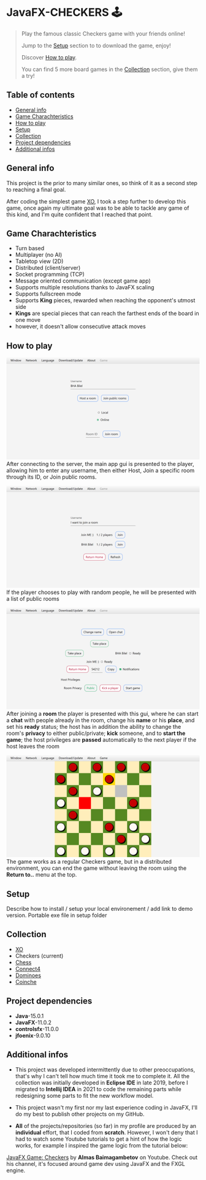 # JavaFX-CHECKERS 🕹️

> Play the famous classic Checkers game with your friends online!
> 
> Jump to the [Setup](#setup) section to to download the game, enjoy!
> 
> Discover [How to play](#how-to-play).
> 
> You can find 5 more board games in the [Collection](#collection) section, give them a try!

## Table of contents
* [General info](#general-info)
* [Game Charachteristics](game-charachteristics)
* [How to play](#how-to-play)
* [Setup](#setup)
* [Collection](#collection)
* [Project dependencies](#project-dependencies)
* [Additional infos](#additional-infos)

## General info
This project is the prior to many similar ones, so think of it as a second step to reaching a final goal.

After coding the simplest game [XO](https://github.com/BHA-Bilel/JavaFX-XO), I took a step further to develop this game, once again my ultimate goal was to be able to tackle any game of this kind, and I'm quite confident that I reached that point.

## Game Charachteristics
- Turn based
- Multiplayer (no AI)
- Tabletop view (2D)
- Distributed (client/server)
- Socket programming (TCP)
- Message oriented communication (except game app)
- Supports multiple resolutions thanks to JavaFX scaling
- Supports fullscreen mode
- Supports **King** pieces, rewarded when reaching the opponent's utmost side
- **Kings** are special pieces that can reach the farthest ends of the board in one move
- however, it doesn't allow consecutive attack moves

## How to play

![Main app gui](./screenshots/mainApp.png)
After connecting to the server, the main app gui is presented to the player, allowing him to enter any username, then either Host, Join a specific room through its ID, or Join public rooms.

![Join app gui](./screenshots/joinApp.png)
If the player chooses to play with random people, he will be presented with a list of public rooms

![Room app gui](./screenshots/roomApp.png)
After joining a **room** the player is presented with this gui, where he can start a **chat** with people already in the room, change his **name** or his **place**, and set his **ready** status; the host has in addition the ability to change the room's **privacy** to either public/private; **kick** someone, and to **start the game**; the host privileges are **passed** automatically to the next player if the host leaves the room

![Game app gui](./screenshots/gameApp.png)
The game works as a regular Checkers game, but in a distributed environment, you can end the game without leaving the room using the **Return to..** menu at the top.

## Setup
Describe how to install / setup your local environement / add link to demo version.
Portable exe file in setup folder

## Collection
- [XO](https://github.com/BHA-Bilel/JavaFX-XO)
- Checkers (current)
- [Chess](https://github.com/BHA-Bilel/JavaFX-CHESS)
- [Connect4](https://github.com/BHA-Bilel/JavaFX-CONNECT4)
- [Dominoes](https://github.com/BHA-Bilel/JavaFX-DOMINOS)
- [Coinche](https://github.com/BHA-Bilel/JavaFX-COINCHE)

## Project dependencies
- **Java**-15.0.1
- **JavaFX**-11.0.2
- **controlsfx**-11.0.0
- **jfoenix**-9.0.10

## Additional infos
- This project was developed intermittently due to other preoccupations, that's why I can't tell how much time it took me to complete it.
All the collection was initially developed in **Eclipse IDE** in late 2019, before I migrated to **Intellij IDEA** in 2021 to code the remaining parts while redesigning some parts to fit the new workflow model.

- This project wasn't my first nor my last experience coding in JavaFX, I'll do my best to publish other projects on my GitHub.

- **All** of the projects/repositories (so far) in my profile are produced by an **individual** effort, that I coded from **scratch**. However, I won't deny that I had to watch some Youtube tutorials to get a hint of how the logic works, for example I inspired the game logic from the tutorial below:

[JavaFX Game: Checkers](https://www.youtube.com/watch?v=6S6km5duBrM) by **Almas Baimagambetov** on Youtube. Check out his channel, it's focused around game dev using JavaFX and the FXGL engine.
